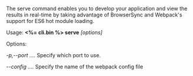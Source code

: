 The serve command enables you to develop your application and view the
results in real-time by taking advantage of BrowserSync and Webpack's
support for ES6 hot module loading.

Usage: **<%= cli.bin %> serve** *[options]*

Options:

  *-p,--port*   *....* Specify which port to use.

  *--config*    *....* Specify the name of the webpack config file
